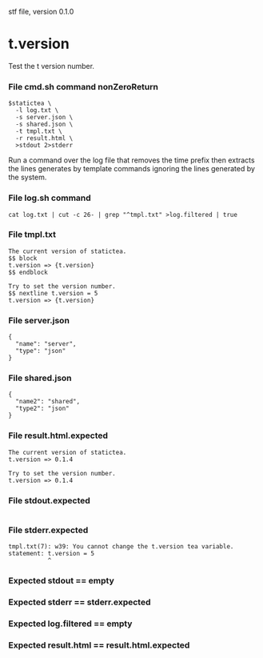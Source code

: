 stf file, version 0.1.0

# t.version

Test the t version number.

### File cmd.sh command nonZeroReturn

~~~
$statictea \
  -l log.txt \
  -s server.json \
  -s shared.json \
  -t tmpl.txt \
  -r result.html \
  >stdout 2>stderr
~~~

Run a command over the log file that removes the time prefix then
extracts the lines generates by template commands ignoring the lines
generated by the system.

### File log.sh command

~~~
cat log.txt | cut -c 26- | grep "^tmpl.txt" >log.filtered | true
~~~

### File tmpl.txt

~~~
The current version of statictea.
$$ block
t.version => {t.version}
$$ endblock

Try to set the version number.
$$ nextline t.version = 5
t.version => {t.version}
~~~

### File server.json

~~~
{
  "name": "server",
  "type": "json"
}
~~~

### File shared.json

~~~
{
  "name2": "shared",
  "type2": "json"
}
~~~

### File result.html.expected

~~~
The current version of statictea.
t.version => 0.1.4

Try to set the version number.
t.version => 0.1.4
~~~

### File stdout.expected

~~~
~~~

### File stderr.expected

~~~
tmpl.txt(7): w39: You cannot change the t.version tea variable.
statement: t.version = 5
           ^
~~~

### Expected stdout == empty
### Expected stderr == stderr.expected
### Expected log.filtered == empty
### Expected result.html == result.html.expected
